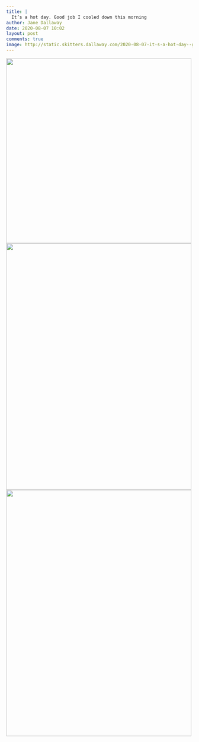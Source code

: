 ```yaml
---
title: |
  It’s a hot day. Good job I cooled down this morning
author: Jane Dallaway
date: 2020-08-07 10:02
layout: post
comments: true
image: http://static.skitters.dallaway.com/2020-08-07-it-s-a-hot-day--good-job-i-cooled-down-this-morning-thumb-1-IMG-0052.JPG
---
```


<div>
        <a href="http://static.skitters.dallaway.com/2020-08-07-it-s-a-hot-day--good-job-i-cooled-down-this-morning-fullsize-1-IMG-0052.JPG">
          <img src="http://static.skitters.dallaway.com/2020-08-07-it-s-a-hot-day--good-job-i-cooled-down-this-morning-thumb-1-IMG-0052.JPG" width="500" height="500"/>
        </a>
      </div><div>
        <a href="http://static.skitters.dallaway.com/2020-08-07-it-s-a-hot-day--good-job-i-cooled-down-this-morning-fullsize-2-IMG-0053.JPG">
          <img src="http://static.skitters.dallaway.com/2020-08-07-it-s-a-hot-day--good-job-i-cooled-down-this-morning-thumb-2-IMG-0053.JPG" width="500" height="667"/>
        </a>
      </div><div>
        <a href="http://static.skitters.dallaway.com/2020-08-07-it-s-a-hot-day--good-job-i-cooled-down-this-morning-fullsize-3-IMG-0051.JPG">
          <img src="http://static.skitters.dallaway.com/2020-08-07-it-s-a-hot-day--good-job-i-cooled-down-this-morning-thumb-3-IMG-0051.JPG" width="500" height="666"/>
        </a>
      </div>


   
      
